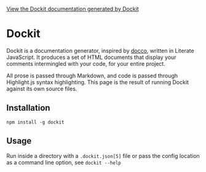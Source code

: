 [View the Dockit documentation generated by Dockit](http://diffsky.github.io/dockit/index.html#readme_md-s1)


# Dockit

Dockit is a documentation generator, inspired by [docco](http://jashkenas.github.com/docco/),
written in Literate JavaScript. It produces a set of HTML documents that display your comments
intermingled with your code, for your entire project.

All prose is passed through Markdown, and code is passed through Highlight.js syntax highlighting.
This page is the result of running Dockit against its own source files.


## Installation

    npm install -g dockit

## Usage

Run inside a directory with a `.dockit.json[5]` file or pass the config location as a command
line option, see `dockit --help`
